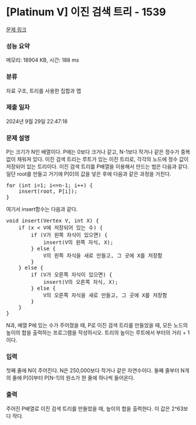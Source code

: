 # [Platinum V] 이진 검색 트리 - 1539 

[문제 링크](https://www.acmicpc.net/problem/1539) 

### 성능 요약

메모리: 18904 KB, 시간: 188 ms

### 분류

자료 구조, 트리를 사용한 집합과 맵

### 제출 일자

2024년 9월 29일 22:47:18

### 문제 설명

<p>P는 크기가 N인 배열이다. P에는 0보다 크거나 같고, N-1보다 작거나 같은 정수가 중복 없이 채워져 있다. 이진 검색 트리는 루트가 있는 이진 트리로, 각각의 노드에 정수 값이 저장되어 있는 트리이다. 이진 검색 트리를 P배열을 이용해서 만드는 법은 다음과 같다. 일단 root를 만들고 거기에 P[0]의 값을 넣은 후에 다음과 같은 과정을 거친다.</p>

<pre>for (int i=1; i<=n-1; i++) {
    insert(root, P[i]);
}
</pre>

<p>여기서 insert함수는 다음과 같다.</p>

<pre>void insert(Vertex V, int X) {
    if (x < V에 저장되어 있는 수) {
        if (V가 왼쪽 자식이 있으면) {
            insert(V의 왼쪽 자식, X);
        } else {
            V의 왼쪽 자식을 새로 만들고, 그 곳에 X를 저장함
        }
    } else {
        if (V가 오른쪽 자식이 있으면) {
            insert(V의 오른쪽 자식, X);
        } else {
            V의 오른쪽 자식을 새로 만들고, 그 곳에 X를 저장함
        }
    }
}
</pre>

<p>N과, 배열 P에 있는 수가 주어졌을 때, P로 이진 검색 트리를 만들었을 때, 모든 노드의 높이의 합을 출력하는 프로그램을 작성하시오. 트리의 높이는 루트에서 부터의 거리 + 1이다.</p>

### 입력 

 <p>첫째 줄에 N이 주어진다. N은 250,000보다 작거나 같은 자연수이다. 둘째 줄부터 N개의 줄에 P[0]부터 P[N-1]의 원소가 한 줄에 하나씩 들어온다.</p>

### 출력 

 <p>주어진 P배열로 이진 검색 트리를 만들었을 때, 높이의 합을 출력한다. 이 값은 2^63보다 작다.</p>


